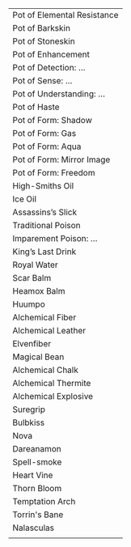 |                               |
| ----------------------------- |
| Pot of Elemental Resistance   |
| Pot of Barkskin               |
| Pot of Stoneskin              |
| Pot of Enhancement            |
| Pot of Detection: …           |
| Pot of Sense: …               |
| Pot of Understanding: …       |
| Pot of Haste                  |
| Pot of Form: Shadow           |
| Pot of Form: Gas              |
| Pot of Form: Aqua             |
| Pot of Form: Mirror Image     |
| Pot of Form: Freedom          |
| High-Smiths Oil               |
| Ice Oil                       |
| Assassins’s Slick             |
| Traditional Poison            |
| Imparement Poison: …          |
| King’s Last Drink             |
| Royal Water                   |
| Scar Balm                     |
| Heamox Balm                   |
| Huumpo                        |
| Alchemical Fiber              |
| Alchemical Leather            |
| Elvenfiber                    |
| Magical Bean                  |
| Alchemical Chalk              |
| Alchemical Thermite           |
| Alchemical Explosive          |
| Suregrip                      |
| Bulbkiss                      |
| Nova                          |
| Dareanamon                    |
| Spell-smoke                   |
| Heart Vine                    |
| Thorn Bloom                   |
| Temptation Arch               |
| Torrin's Bane                 |
| Nalasculas                    |
|                               |